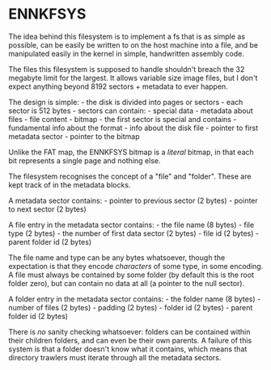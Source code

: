 # ENNKFSYS

The idea behind this filesystem is to implement a fs that is
as simple as possible, can be easily be written to on the host
machine into a file, and be manipulated easily in the kernel
in simple, handwritten assembly code.

The files this filesystem is supposed to handle shouldn't breach
the 32 megabyte limit for the largest. It allows variable size
image files, but I don't expect anything beyond 8192 sectors + 
metadata to ever happen.

The design is simple:
	- the disk is divided into pages or sectors
	- each sector is 512 bytes
	- sectors can contain:
		- special data
		- metadata about files
		- file content
		- bitmap
	- the first sector is special and contains
		- fundamental info about the format
		- info about the disk file
		- pointer to first metadata sector
		- pointer to the bitmap

Unlike the FAT map, the ENNKFSYS bitmap is a *literal* bitmap,
in that each bit represents a single page and nothing else.

The filesystem recognises the concept of a "file" and "folder".
These are kept track of in the metadata blocks. 

A metadata sector contains:
	- pointer to previous sector (2 bytes)
	- pointer to next sector (2 bytes)

A file entry in the metadata sector contains:
	- the file name (8 bytes)
	- file type (2 bytes)
	- the number of first data sector (2 bytes)
	- file id (2 bytes)
	- parent folder id (2 bytes)

The file name and type can be any bytes whatsoever, though the
expectation is that they encode *characters* of some type, in
some encoding. A file must always be contained by some folder
(by default this is the root folder zero), but can contain
no data at all (a pointer to the null sector).

A folder entry in the metadata sector contains:
	- the folder name (8 bytes)
	- number of files (2 bytes)
	- padding (2 bytes)
	- folder id (2 bytes)
	- parent folder id (2 bytes)

There is *no* sanity checking whatsoever: folders can be contained
within their children folders, and can even be their own parents.
A failure of this system is that a folder doesn't know what it contains,
which means that directory trawlers must iterate through all the metadata
sectors.

